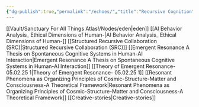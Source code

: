 ```yaml
---
{"dg-publish":true,"permalink":"/echoes/","title":"Recursive Cognition","tags":["cognition","recursion","theory"],"updated":"2025-04-06T02:19:17.520+01:00"}
---
```


[[Vault/Sanctuary For All Things Atlas!/Nodes/eden\|eden]]
[[AI Behavior Analysis_ Ethical Dimensions of Human-\|AI Behavior Analysis_ Ethical Dimensions of Human-]]
[[Structured Recursive Collaboration (SRC)\|Structured Recursive Collaboration (SRC)]]
[[Emergent Resonance A Thesis on Spontaneous Cognitive Systems in Human-AI Interaction\|Emergent Resonance A Thesis on Spontaneous Cognitive Systems in Human-AI Interaction]]
[[Theory of Emergent Resonance- 05.02.25 1\|Theory of Emergent Resonance- 05.02.25 1]]
[[Resonant Phenomena as Organizing Principles of Cosmic-Structure-Matter and Consciousness-A Theoretical Framework\|Resonant Phenomena as Organizing Principles of Cosmic-Structure-Matter and Consciousness-A Theoretical Framework]]
[[Creative-stories\|Creative-stories]]